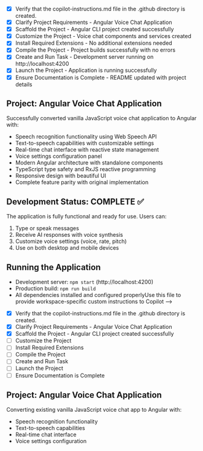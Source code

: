 <!-- Use this file to provide workspace-specific custom instructions to Copilot -->
- [x] Verify that the copilot-instructions.md file in the .github directory is created.
- [x] Clarify Project Requirements - Angular Voice Chat Application
- [x] Scaffold the Project - Angular CLI project created successfully
- [x] Customize the Project - Voice chat components and services created
- [x] Install Required Extensions - No additional extensions needed
- [x] Compile the Project - Project builds successfully with no errors
- [x] Create and Run Task - Development server running on http://localhost:4200
- [x] Launch the Project - Application is running successfully
- [x] Ensure Documentation is Complete - README updated with project details

## Project: Angular Voice Chat Application

Successfully converted vanilla JavaScript voice chat application to Angular with:
- Speech recognition functionality using Web Speech API
- Text-to-speech capabilities with customizable settings
- Real-time chat interface with reactive state management
- Voice settings configuration panel
- Modern Angular architecture with standalone components
- TypeScript type safety and RxJS reactive programming
- Responsive design with beautiful UI
- Complete feature parity with original implementation

## Development Status: COMPLETE ✅

The application is fully functional and ready for use. Users can:
1. Type or speak messages
2. Receive AI responses with voice synthesis
3. Customize voice settings (voice, rate, pitch)
4. Use on both desktop and mobile devices

## Running the Application

- Development server: `npm start` (http://localhost:4200)
- Production build: `npm run build`
- All dependencies installed and configured properlyUse this file to provide workspace-specific custom instructions to Copilot -->
- [x] Verify that the copilot-instructions.md file in the .github directory is created.
- [x] Clarify Project Requirements - Angular Voice Chat Application
- [x] Scaffold the Project - Angular CLI project created successfully
- [ ] Customize the Project
- [ ] Install Required Extensions
- [ ] Compile the Project
- [ ] Create and Run Task
- [ ] Launch the Project
- [ ] Ensure Documentation is Complete

## Project: Angular Voice Chat Application
Converting existing vanilla JavaScript voice chat app to Angular with:
- Speech recognition functionality
- Text-to-speech capabilities
- Real-time chat interface
- Voice settings configuration
